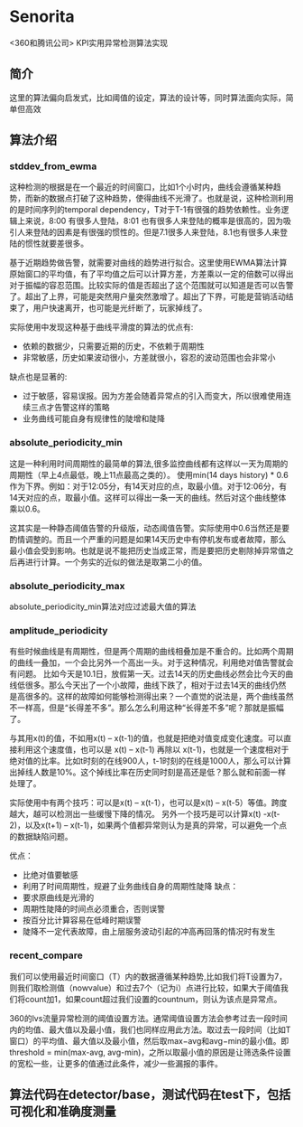 # Senorita
<360和腾讯公司> KPI实用异常检测算法实现
## 简介
这里的算法偏向启发式，比如阈值的设定，算法的设计等，同时算法面向实际，简单但高效
## 算法介绍

### stddev_from_ewma

这种检测的根据是在一个最近的时间窗口，比如1个小时内，曲线会遵循某种趋势，而新的数据点打破了这种趋势，使得曲线不光滑了。也就是说，这种检测利用的是时间序列的temporal dependency，T对于T-1有很强的趋势依赖性。业务逻辑上来说，8:00 有很多人登陆，8:01 也有很多人来登陆的概率是很高的，因为吸引人来登陆的因素是有很强的惯性的。但是7.1很多人来登陆，8.1也有很多人来登陆的惯性就要差很多。 

基于近期趋势做告警，就需要对曲线的趋势进行拟合。这里使用EWMA算法计算原始窗口的平均值，有了平均值之后可以计算方差，方差乘以一定的倍数可以得出对于振幅的容忍范围。比较实际的值是否超出了这个范围就可以知道是否可以告警了。超出了上界，可能是突然用户量突然激增了。超出了下界，可能是营销活动结束了，用户快速离开，也可能是光纤断了，玩家掉线了。

实际使用中发现这种基于曲线平滑度的算法的优点有:
* 依赖的数据少，只需要近期的历史，不依赖于周期性
* 非常敏感，历史如果波动很小，方差就很小，容忍的波动范围也会非常小

缺点也是显著的:
* 过于敏感，容易误报。因为方差会随着异常点的引入而变大，所以很难使用连续三点才告警这样的策略
* 业务曲线可能自身有规律性的陡增和陡降

### absolute_periodicity_min

这是一种利用时间周期性的最简单的算法,很多监控曲线都有这样以一天为周期的周期性（早上4点最低，晚上11点最高之类的）。
使用min(14 days history) * 0.6作为下界。例如：对于12:05分，有14天对应的点，取最小值。对于12:06分，有14天对应的点，取最小值。这样可以得出一条一天的曲线。然后对这个曲线整体乘以0.6。 

这其实是一种静态阈值告警的升级版，动态阈值告警。实际使用中0.6当然还是要酌情调整的。而且一个严重的问题是如果14天历史中有停机发布或者故障，那么最小值会受到影响。也就是说不能把历史当成正常，而是要把历史剔除掉异常值之后再进行计算。一个务实的近似的做法是取第二小的值。

### absolute_periodicity_max
absolute_periodicity_min算法对应过滤最大值的算法

### amplitude_periodicity
有些时候曲线是有周期性，但是两个周期的曲线相叠加是不重合的。比如两个周期的曲线一叠加，一个会比另外一个高出一头。对于这种情况，利用绝对值告警就会有问题。
比如今天是10.1日，放假第一天。过去14天的历史曲线必然会比今天的曲线低很多。那么今天出了一个小故障，曲线下跌了，相对于过去14天的曲线仍然是高很多的。这样的故障如何能够检测得出来？一个直觉的说法是，两个曲线虽然不一样高，但是“长得差不多”。那么怎么利用这种“长得差不多”呢？那就是振幅了。

与其用x(t)的值，不如用x(t) – x(t-1)的值，也就是把绝对值变成变化速度。可以直接利用这个速度值，也可以是 x(t) – x(t-1) 再除以 x(t-1)，也就是一个速度相对于绝对值的比率。比如t时刻的在线900人，t-1时刻的在线是1000人，那么可以计算出掉线人数是10%。这个掉线比率在历史同时刻是高还是低？那么就和前面一样处理了。

实际使用中有两个技巧：可以是x(t) – x(t-1），也可以是x(t) – x(t-5）等值。跨度越大，越可以检测出一些缓慢下降的情况。
另外一个技巧是可以计算x(t) -x(t-2)，以及x(t+1) – x(t-1)，如果两个值都异常则认为是真的异常，可以避免一个点的数据缺陷问题。

优点：
* 比绝对值要敏感
* 利用了时间周期性，规避了业务曲线自身的周期性陡降
缺点：
* 要求原曲线是光滑的
* 周期性陡降的时间点必须重合，否则误警
* 按百分比计算容易在低峰时期误警
* 陡降不一定代表故障，由上层服务波动引起的冲高再回落的情况时有发生

### recent_compare
我们可以使用最近时间窗口（T）内的数据遵循某种趋势,比如我们将T设置为7，则我们取检测值（nowvalue）和过去7个（记为i）点进行比较，如果大于阈值我们将count加1，如果count超过我们设置的countnum，则认为该点是异常点。 

360的lvs流量异常检测的阈值设置方法。通常阈值设置方法会参考过去一段时间内的均值、最大值以及最小值，我们也同样应用此方法。取过去一段时间（比如T窗口）的平均值、最大值以及最小值，然后取max−avg和avg−min的最小值。即threshold = min(max-avg, avg-min)，之所以取最小值的原因是让筛选条件设置的宽松一些，让更多的值通过此条件，减少一些漏报的事件。 

## 算法代码在detector/base，测试代码在test下，包括可视化和准确度测量




